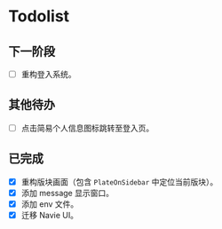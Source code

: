 # Todolist

## 下一阶段

- [ ] 重构登入系统。

## 其他待办

- [ ] 点击简易个人信息图标跳转至登入页。

## 已完成

- [x] 重构版块画面（包含 `PlateOnSidebar` 中定位当前版块）。
- [x] 添加 message 显示窗口。
- [x] 添加 env 文件。
- [x] 迁移 Navie UI。
